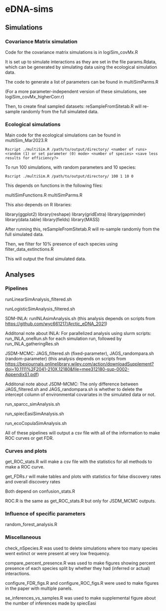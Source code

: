 # eDNA-sims

## Simulations
### Covariance Matrix simulation

Code for the covariance matrix simulations is in logiSim_covMx.R

It is set up to simulate interactions as they are set in the file params.Rdata, which can be generated by simulating data using the ecological simulation data.

The code to generate a list of parameters can be found in multiSimParms.R

(For a more parameter-independent version of these simulations, see logiSim_covMx_higherCorr.r)

Then, to create final sampled datasets: reSampleFromSitetab.R will re-sample randomly from the full simulated data.

### Ecological simulations

Main code for the ecological simulations can be found in multiSim_Mar2023.R

```
Rscript ./multiSim.R /path/to/output/directory/ <number of runs> <random (1) or set parameter (0) mode> <number of species> <save less results for efficiency?>
```

To run 100 simulations, with random parameters and 10 species: 
```
Rscript ./multiSim.R /path/to/output/directory/ 100 1 10 0
```

This depends on functions in the following files:

multiSimFunctions.R
multiSimParms.R

This also depends on R libraries:

library(ggplot2)
library(reshape)
library(gridExtra)
library(gapminder)
library(data.table)
library(fields)
library(MASS)

After running this, reSampleFromSitetab.R will re-sample randomly from the full simulated data.

Then, we filter for 10% presence of each species using filter_data_extinctions.R

This will output the final simulated data.

## Analyses

### Pipelines 
runLinearSimAnalysis_filtered.sh

runLogisticSimAnalysis_filtered.sh

SDM-INLA:
runINLAsimAnalysis.sh (this analysis depends on scripts from https://github.com/wyc661217/Arctic_eDNA_2021)

Additonal note about INLA: For parallelized analysis using slurm scripts: 
run_INLA_oneRun.sh for each simulation run, followed by run_INLA_gatheringRes.sh

JSDM-MCMC:
JAGS_filtered.sh (fixed-parameter), JAGS_randompara.sh (random-parameter) (this analysis depends on scripts from https://besjournals.onlinelibrary.wiley.com/action/downloadSupplement?doi=10.1111%2F2041-210X.12180&file=mee312180-sup-0002-AppendixS1.pdf)

Additonal note about JSDM-MCMC: The only difference between JAGS_filtered.sh and JAGS_randompara.sh is whether to delete the intercept column of environmental covariates in the simulated data or not.

run_sparcc_simAnalysis.sh

run_spiecEasiSimAnalysis.sh

run_ecoCopulaSimAnalysis.sh

All of these pipelines will output a csv file with all of the information to make ROC curves or get FDR.

### Curves and plots
get_ROC_stats.R will make a csv file with the statistics for all methods to make a ROC curve. 

get_FDRs.r will make tables and plots with statistics for false discovery rates and overall discovery rates

Both depend on confusion_stats.R 

ROC.R is the same as get_ROC_stats.R but only for JSDM_MCMC outputs.

### Influence of specific parameters

random_forest_analysis.R

### Miscellaneous

check_nSpecies.R was used to delete simulations where too many species went extinct or were present at very low frequency.

compare_percent_presence.R was used to make figures showing percent presence of each species split by whether they had (inferred or actual) interactions.

configure_FDR_figs.R and configure_ROC_figs.R were used to make figures in the paper with multiple panels.

se_inferences_vs_samples.R was used to make supplemental figure about the number of inferences made by spiecEasi

